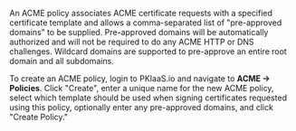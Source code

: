 An ACME policy associates ACME certificate requests with a specified certificate template and allows a comma-separated list of "pre-approved domains" to be supplied. Pre-approved domains will be automatically authorized and will not be required to do any ACME HTTP or DNS challenges. Wildcard domains are supported to pre-approve an entire root domain and all subdomains.

To create an ACME policy, login to PKIaaS.io and navigate to **ACME -> Policies**. Click "Create", enter a unique name for the new ACME policy, select which template should be used when signing certificates requested using this policy, optionally enter any pre-approved domains, and click "Create Policy."